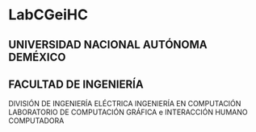 # LabCGeiHC
## UNIVERSIDAD NACIONAL AUTÓNOMA DEMÉXICO
## FACULTAD DE INGENIERÍA
DIVISIÓN DE INGENIERÍA ELÉCTRICA
INGENIERÍA EN COMPUTACIÓN
LABORATORIO DE COMPUTACIÓN GRÁFICA e INTERACCIÓN HUMANO COMPUTADORA
